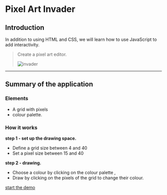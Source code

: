 # Pixel Art Invader

## Introduction

In addition to using HTML and CSS, we will learn how to use JavaScript to add interactivity.
 > Create a pixel art editor.
 >
 > ![invader](https://365psd.com/images/previews/b02/pixel-vector-space-invaders-59887.jpg)

---

## Summary of the application

### Elements

- A grid with pixels
- colour palette.

### How it works

__step 1 - set up the drawing space.__

- Define a grid size between 4 and 40
- Set a pixel size between 15 and 40

__step 2 - drawing.__

- Choose a colour by clicking on the colour palette ,
- Draw by clicking on the pixels of the grid to change their colour.

[start the demo](githublink)
